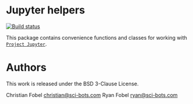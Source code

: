 # Jupyter helpers


[![Build status](https://ci.appveyor.com/api/projects/status/mn9b2a32w6egxqho/branch/master?svg=true)](https://ci.appveyor.com/project/Lucaszw/jupyter-helpers/branch/master)

This package contains convenience functions and classes for working with [`Project Jupyter`](http://jupyter.org/).

# Authors

This work is released under the BSD 3-Clause License.

Christian Fobel christian@sci-bots.com
Ryan Fobel ryan@sci-bots.com
